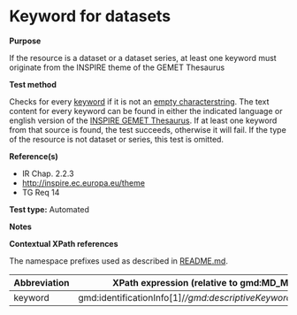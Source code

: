 
# Keyword for datasets

**Purpose**	

If the resource is a dataset or a dataset series, at least one keyword must originate from the INSPIRE theme of the GEMET Thesaurus

**Test method**	

Checks for every [keyword](#keyword) if it is not an [empty characterstring](./README.md#emptychar).  The text content for every keyword
can be found in either the indicated language or english version of the [INSPIRE GEMET Thesaurus](http://inspire.ec.europa.eu/theme). 
If at least one keyword from that source is found, the test succeeds, otherwise it will fail.
If the type of the resource is not dataset or series, this test is omitted.

**Reference(s)**	 

* IR Chap. 2.2.3
* http://inspire.ec.europa.eu/theme
* TG Req 14

**Test type:** Automated

**Notes**

**Contextual XPath references**

The namespace prefixes used as described in [README.md](./README.md#namespaces).

Abbreviation                                   |  XPath expression (relative to gmd:MD_Metadata)
-----------------------------------------------| -------------------------------------------------------------------------
<a name="keyword"></a> keyword   | gmd:identificationInfo[1]/*/gmd:descriptiveKeywords/*/gmd:keyword
 
